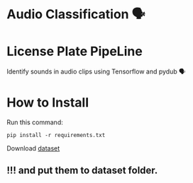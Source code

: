 # Audio Classification  🗣
# License Plate PipeLine
Identify sounds in audio clips using Tensorflow and pydub 🗣

# How to Install
Run this command:
```
pip install -r requirements.txt
```
Download [dataset](https://drive.google.com/drive/folders/1z_A1cBmEdzm8Y_2VEKCZege1hWrHyC15?usp=drive_link)
## !!! and put them to dataset folder.